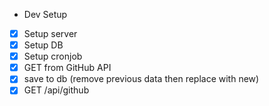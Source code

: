 * Dev Setup

* [x] Setup server
* [x] Setup DB
* [x] Setup cronjob
* [x] GET from GitHub API
* [x] save to db (remove previous data then replace with new)
* [x] GET /api/github